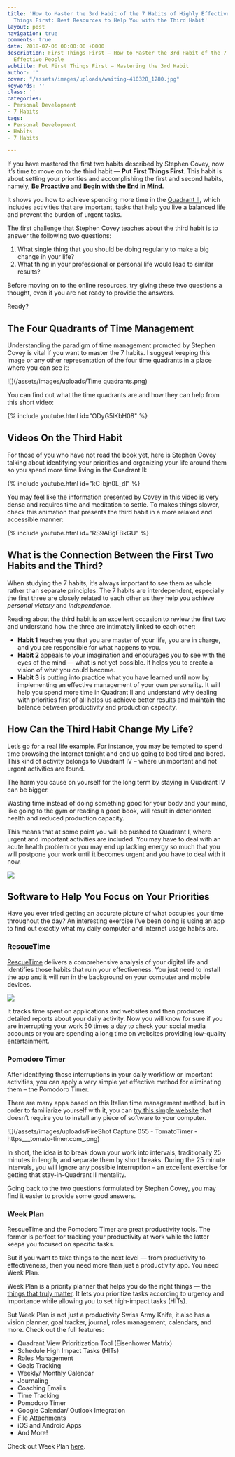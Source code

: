 ```yaml
---
title: 'How to Master the 3rd Habit of the 7 Habits of Highly Effective PeopleFirst
  Things First: Best Resources to Help You with the Third Habit'
layout: post
navigation: true
comments: true
date: 2018-07-06 00:00:00 +0000
description: First Things First — How to Master the 3rd Habit of the 7 Habits of Highly
  Effective People
subtitle: Put First Things First — Mastering the 3rd Habit
author: ''
cover: "/assets/images/uploads/waiting-410328_1280.jpg"
keywords: ''
class: ''
categories:
- Personal Development
- 7 Habits
tags:
- Personal Development
- Habits
- 7 Habits

---
```

If you have mastered the first two habits described by Stephen Covey, now it’s time to move on to the third habit — **Put First Things First**. This habit is about setting your priorities and accomplishing the first and second habits, namely, [**Be Proactive**](/7-habits-be-proactive/) and [**Begin with the End in Mind**](/7-habits-begin-with-the-end-in-mind/).

It shows you how to achieve spending more time in the [Quadrant II](https://weekplan.net/online-course-time-management/how-to-spend-more-time-quadrant-2/), which includes activities that are important, tasks that help you live a balanced life and prevent the burden of urgent tasks.

The first challenge that Stephen Covey teaches about the third habit is to answer the following two questions:

1. What single thing that you should be doing regularly to make a big change in your life?
2. What thing in your professional or personal life would lead to similar results?

Before moving on to the online resources, try giving these two questions a thought, even if you are not ready to provide the answers.

Ready?

## **The Four Quadrants of Time Management**

Understanding the paradigm of time management promoted by Stephen Covey is vital if you want to master the 7 habits. I suggest keeping this image or any other representation of the four time quadrants in a place where you can see it:

![](/assets/images/uploads/Time quadrants.png)

You can find out what the time quadrants are and how they can help from this short video:

{% include youtube.html id="ODyG5lKbH08" %}

## **Videos On the Third Habit**

For those of you who have not read the book yet, here is Stephen Covey talking about identifying your priorities and organizing your life around them so you spend more time living in the Quadrant II:

{% include youtube.html id="kC-bjn0L_dI" %}

You may feel like the information presented by Covey in this video is very dense and requires time and meditation to settle. To makes things slower, check this animation that presents the third habit in a more relaxed and accessible manner:

{% include youtube.html id="RS9ABgFBkGU" %}

## **What is the Connection Between the First Two Habits and the Third?**

When studying the 7 habits, it’s always important to see them as whole rather than separate principles. The 7 habits are interdependent, especially the first three are closely related to each other as they help you achieve _personal victory_ and _independence_.

Reading about the third habit is an excellent occasion to review the first two and understand how the three are intimately linked to each other:

* **Habit 1** teaches you that you are master of your life, you are in charge, and you are responsible for what happens to you.
* **Habit 2** appeals to your imagination and encourages you to see with the eyes of the mind — what is not yet possible. It helps you to create a vision of what you could become.
* **Habit 3** is putting into practice what you have learned until now by implementing an effective management of your own personality. It will help you spend more time in Quadrant II and understand why dealing with priorities first of all helps us achieve better results and maintain the balance between productivity and production capacity.

## **How Can the Third Habit Change My Life?**

Let’s go for a real life example. For instance, you may be tempted to spend time browsing the Internet tonight and end up going to bed tired and bored. This kind of activity belongs to Quadrant IV – where unimportant and not urgent activities are found.

The harm you cause on yourself for the long term by staying in Quadrant IV can be bigger.

Wasting time instead of doing something good for your body and your mind, like going to the gym or reading a good book, will result in deteriorated health and reduced production capacity.

This means that at some point you will be pushed to Quadrant I, where urgent and important activities are included. You may have to deal with an acute health problem or you may end up lacking energy so much that you will postpone your work until it becomes urgent and you have to deal with it now.

![](/assets/images/uploads/woman-2575497_1280.jpg)

## **Software to Help You Focus on Your Priorities**

Have you ever tried getting an accurate picture of what occupies your time throughout the day? An interesting exercise I’ve been doing is using an app to find out exactly what my daily computer and Internet usage habits are.

### RescueTime

[RescueTime](https://www.rescuetime.com/) delivers a comprehensive analysis of your digital life and identifies those habits that ruin your effectiveness. You just need to install the app and it will run in the background on your computer and mobile devices.

![](/assets/images/uploads/rescuetime_531294_full.jpeg)

It tracks time spent on applications and websites and then produces detailed reports about your daily activity. Now you will know for sure if you are interrupting your work 50 times a day to check your social media accounts or you are spending a long time on websites providing low-quality entertainment.

### Pomodoro Timer

After identifying those interruptions in your daily workflow or important activities, you can apply a very simple yet effective method for eliminating them – the Pomodoro Timer.

There are many apps based on this Italian time management method, but in order to familiarize yourself with it, you can [try this simple website](https://tomato-timer.com/) that doesn’t require you to install any piece of software to your computer.

![](/assets/images/uploads/FireShot Capture 055 - TomatoTimer - https___tomato-timer.com_.png)

In short, the idea is to break down your work into intervals, traditionally 25 minutes in length, and separate them by short breaks. During the 25 minute intervals, you will ignore any possible interruption – an excellent exercise for getting that stay-in-Quadrant II mentality.

Going back to the two questions formulated by Stephen Covey, you may find it easier to provide some good answers.

### Week Plan

RescueTime and the Pomodoro Timer are great productivity tools. The former is perfect for tracking your productivity at work while the latter keeps you focused on specific tasks. 

But if you want to take things to the next level — from productivity to effectiveness, then you need more than just a productivity app. You need Week Plan.

Week Plan is a priority planner that helps you do the right things — the [things that truly matter](https://weekplan.net/what-is-essentialism-a-complete-guide-to-get-you-started/). It lets you prioritize tasks according to urgency and importance while allowing you to set high-impact tasks (HITs).

But Week Plan is not just a productivity Swiss Army Knife, it also has a vision planner, goal tracker, journal, roles management, calendars, and more. Check out the full features:

* Quadrant View Prioritization Tool (Eisenhower Matrix)
* Schedule High Impact Tasks (HITs)
* Roles Management
* Goals Tracking
* Weekly/ Monthly Calendar
* Journaling
* Coaching Emails
* Time Tracking
* Pomodoro Timer
* Google Calendar/ Outlook Integration
* File Attachments
* iOS and Android Apps
* And More!

Check out Week Plan [here](https://weekplan.net/). 